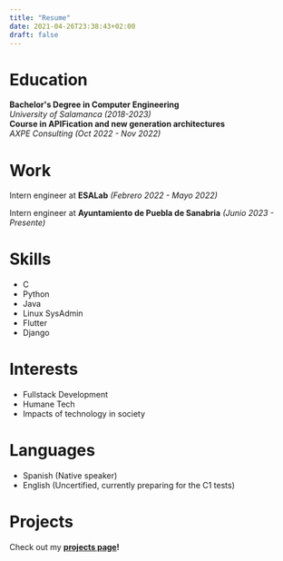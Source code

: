 ```yaml
---
title: "Resume"
date: 2021-04-26T23:38:43+02:00
draft: false
---
```


# Education

**Bachelor's Degree in Computer Engineering**  
*University of Salamanca (2018-2023)*  
**Course in APIFication and new generation architectures**  
*AXPE Consulting (Oct 2022 - Nov 2022)*

# Work

Intern engineer at **ESALab** *(Febrero 2022 - Mayo 2022)*

Intern engineer at **Ayuntamiento de Puebla de Sanabria** *(Junio 2023 - Presente)*

# Skills

- C
- Python
- Java
- Linux SysAdmin
- Flutter
- Django

# Interests

- Fullstack Development
- Humane Tech
- Impacts of technology in society

# Languages

- Spanish (Native speaker)
- English (Uncertified, currently preparing for the C1 tests)

# Projects

Check out my **[projects page](/projects)!**